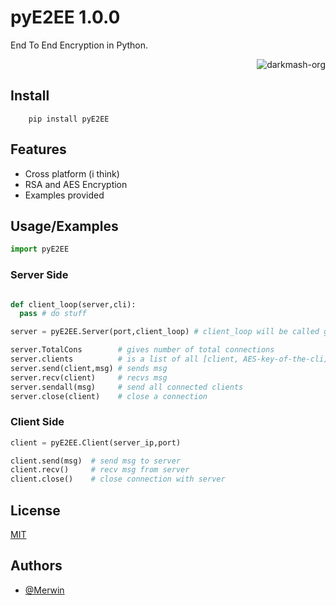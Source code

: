 
# pyE2EE 1.0.0

End To End Encryption in Python.

<p align="right"> <img src="https://komarev.com/ghpvc/?username=merwin-pye2ee&label=Project%20views&color=0e75b6&style=flat" alt="darkmash-org" /> </p>


## Install 

        pip install pyE2EE

## Features

- Cross platform (i think)
- RSA and AES Encryption
- Examples provided
## Usage/Examples

```python
import pyE2EE

```


### Server Side
```python

def client_loop(server,cli):
  pass # do stuff

server = pyE2EE.Server(port,client_loop) # client_loop will be called giving args server-obj and client 

server.TotalCons        # gives number of total connections
server.clients          # is a list of all [client, AES-key-of-the-cli]
server.send(client,msg) # sends msg
server.recv(client)     # recvs msg
server.sendall(msg)     # send all connected clients
server.close(client)    # close a connection
```

### Client Side
```python
client = pyE2EE.Client(server_ip,port) 

client.send(msg)  # send msg to server
client.recv()     # recv msg from server
client.close()    # close connection with server

```

## License

[MIT](https://choosealicense.com/licenses/mit/)


## Authors

- [@Merwin](https://www.github.com/mastercodermerwin)

